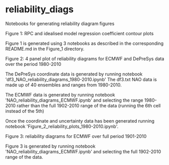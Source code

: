 # reliability_diags
Notebooks for generating reliability diagram figures


Figure 1: RPC and idealised model regression coefficient contour plots

Figure 1 is generated using 3 notebooks as described in the corresponding README.md in the Figure_1 directory.


Figure 2: 4 panel plot of reliability diagrams for ECMWF and DePreSys data over the period 1980-2010

The DePreSys coordinate data is generated by running notebook 'df3_NAO_reliability_diagrams_1980-2010.ipynb'
The df3.txt NAO data is made up of 40 ensembles and ranges from 1980-2010.

The ECMWF data is generated by running notebook 'NAO_reliability_diagrams_ECMWF.ipynb' and selecting the range 1980-2010 rather than the full 1902-2010 range of the data (running the 6th cell instead of the 5th)

Once the coordinate and uncertainty data has been generated running notebook 'Figure_2_reliability_plots_1980-2010.ipynb'.


Figure 3: reliability diagrams for ECMWF over full period 1901-2010

Figure 3 is generated by running notebook 'NAO_reliability_diagrams_ECMWF.ipynb' and selecting the full 1902-2010 range of the data.